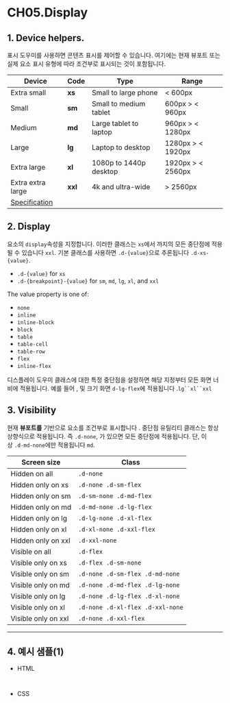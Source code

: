 # CH05.Display

  

## 1\. Device helpers.

표시 도우미를 사용하면 콘텐츠 표시를 제어할 수 있습니다. 여기에는 현재 뷰포트 또는 실제 요소 표시 유형에 따라 조건부로 표시되는 것이 포함됩니다.

  

| Device | Code | Type | Range |
| --- | --- | --- | --- |
| Extra small | **xs** | Small to large phone | < 600px |
| Small | **sm** | Small to medium tablet | 600px > < 960px |
| Medium | **md** | Large tablet to laptop | 960px > < 1280px |
| Large | **lg** | Laptop to desktop | 1280px > < 1920px |
| Extra large | **xl** | 1080p to 1440p desktop | 1920px > < 2560px |
| Extra extra large | **xxl** | 4k and ultra-wide | \> 2560px |
| [Specification](https://material.io/design/layout/responsive-layout-grid.html) |     |     |     |

  

  

## 2\. Display

요소의 `display`속성을 지정합니다. 이러한 클래스는 `xs`에서 까지의 모든 중단점에 적용될 수 있습니다 `xxl`. 기본 클래스를 사용하면 `.d-{value}`으로 추론됩니다 `.d-xs-{value}`.

  

- `.d-{value}` for `xs`
- `.d-{breakpoint}-{value}` for `sm`, `md`, `lg`, `xl`, and `xxl`

The value property is one of:

- `none`
- `inline`
- `inline-block`
- `block`
- `table`
- `table-cell`
- `table-row`
- `flex`
- `inline-flex`

  

디스플레이 도우미 클래스에 대한 특정 중단점을 설정하면 해당 지정부터 모든 화면 너비에 적용됩니다. 예를 들어 , 및 크기 화면 `d-lg-flex`에 적용됩니다 .`lg``xl``xxl`

  

  

## 3\. Visibility

  

현재 **뷰포트를** 기반으로 요소를 조건부로 표시합니다 . 중단점 유틸리티 클래스는 항상 상향식으로 적용됩니다. 즉 `.d-none`, 가 있으면 모든 중단점에 적용됩니다. 단, 이상 `.d-md-none`에만 적용됩니다 `md`.

  

| Screen size | Class |
| --- | --- |
| Hidden on all | `.d-none` |
| Hidden only on xs | `.d-none .d-sm-flex` |
| Hidden only on sm | `.d-sm-none .d-md-flex` |
| Hidden only on md | `.d-md-none .d-lg-flex` |
| Hidden only on lg | `.d-lg-none .d-xl-flex` |
| Hidden only on xl | `.d-xl-none .d-xxl-flex` |
| Hidden only on xxl | `.d-xxl-none` |
| Visible on all | `.d-flex` |
| Visible only on xs | `.d-flex .d-sm-none` |
| Visible only on sm | `.d-none .d-sm-flex .d-md-none` |
| Visible only on md | `.d-none .d-md-flex .d-lg-none` |
| Visible only on lg | `.d-none .d-lg-flex .d-xl-none` |
| Visible only on xl | `.d-none .d-xl-flex .d-xxl-none` |
| Visible only on xxl | `.d-none .d-xxl-flex` |

  

  

* * *

  

## 4\. 예시 샘플(1)

  

- HTML

```


```

  

- CSS

```


```